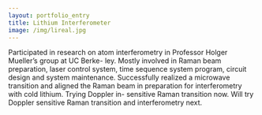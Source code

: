 ```yaml
---
layout: portfolio_entry
title: Lithium Interferometer
image: /img/lireal.jpg
---
```

Participated in research on atom interferometry in Professor Holger Mueller’s group at UC Berke- ley. Mostly involved in Raman beam preparation, laser control system, time sequence system program, circuit design and system maintenance. Successfully realized a microwave transition and aligned the Raman beam in preparation for interferometry with cold lithium. Trying Doppler in- sensitive Raman transition now. Will try Doppler sensitive Raman transition and interferometry next.